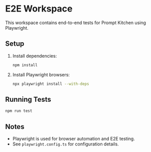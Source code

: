 # E2E Workspace

This workspace contains end-to-end tests for Prompt Kitchen using Playwright.

## Setup

1. Install dependencies:
   ```bash
   npm install
   ```
2. Install Playwright browsers:
   ```bash
   npx playwright install --with-deps
   ```

## Running Tests

```bash
npm run test
```

## Notes
- Playwright is used for browser automation and E2E testing.
- See `playwright.config.ts` for configuration details.
